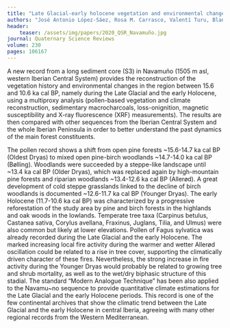 ```yaml
---
title: "Late Glacial-early holocene vegetation and environmental changes in the western Iberian Central System inferred from a key site: The Navamuño record, Béjar range (Spain)"
authors: "José Antonio López-Sáez, Rosa M. Carrasco, Valentí Turu, Blanca Ruiz-Zapata, María José Gil-García, Reyes Luelmo-Lautenschlaeger, Sebastián Pérez-Díaz, Francisca Alba-Sánchez, Daniel Abel-Schaad, Xavier Ros, and Javier Pedraza" 
header:
    teaser: /assets/img/papers/2020_QSR_Navamuño.jpg
journal: Quaternary Science Reviews
volume: 230
pages: 106167 
---
```


A new record from a long sediment core (S3) in Navamuño (1505 m asl, western Iberian Central System) provides the reconstruction of the vegetation history and environmental changes in the region between 15.6 and 10.6 ka cal BP, namely during the Late Glacial and the early Holocene, using a multiproxy analysis (pollen-based vegetation and climate reconstruction, sedimentary macrocharcoals, loss-onignition, magnetic susceptibility and X-ray fluorescence (XRF) measurements). The results are then compared with other sequences from the Iberian Central System and the whole Iberian Peninsula in order to better understand the past dynamics of the main forest constituents. 

The pollen record shows a shift from open pine forests ~15.6-14.7 ka cal BP (Oldest Dryas) to mixed open pine-birch woodlands ~14.7-14.0 ka cal BP (Bølling). Woodlands were succeeded by a steppe-like landscape until ~13.4 ka cal BP (Older Dryas), which was replaced again by high-mountain pine forests and riparian woodlands ~13.4-12.6 ka cal BP (Allerød). A great development of cold steppe grasslands linked to the decline of birch woodlands is documented ~12.6-11.7 ka cal BP (Younger Dryas). The early Holocene (11.7-10.6 ka cal BP) was characterized by a progressive reforestation of the study area by pine and birch forests in the highlands and oak woods in the lowlands. Temperate tree taxa (Carpinus betulus, Castanea sativa, Corylus avellana, Fraxinus, Juglans, Tilia, and Ulmus) were also common but likely at lower elevations. Pollen of Fagus sylvatica was already recorded during the Late Glacial and the early Holocene. The marked increasing local fire activity during the warmer and wetter Allerød oscillation could be related to a rise in tree cover, supporting the climatically driven character of these fires. Nevertheless, the strong increase in fire activity during the Younger Dryas would probably be related to growing tree and shrub mortality, as well as to the wet/dry biphasic structure of this stadial. The standard “Modern Analogue Technique” has been also applied to the Navamu~no sequence to provide quantitative climate estimations for the Late Glacial and the early Holocene periods. This record is one of the few continental archives that  show the climatic trend between the Late Glacial and the early Holocene in central Iberia, agreeing with many other regional records from the Western Mediterranean.